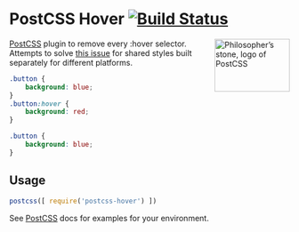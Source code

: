 # PostCSS Hover [![Build Status][ci-img]][ci]

<img align="right" width="135" height="95"
     title="Philosopher’s stone, logo of PostCSS"
     src="http://postcss.github.io/postcss/logo-leftp.svg">

[PostCSS] plugin to remove every :hover selector.
Attempts to solve [this issue] for shared styles built separately for different platforms.

[PostCSS]:                    https://github.com/postcss/postcss
[ci-img]:                     https://travis-ci.org/RoundingWellOS/postcss-hover.svg
[ci]:                         https://travis-ci.org/RoundingWellOS/postcss-hover
[this issue]:                 https://www.nczonline.net/blog/2012/07/05/ios-has-a-hover-problem/

```css
.button {
    background: blue;
}
.button:hover {
    background: red;
}
```

```css
.button {
    background: blue;
}
```

## Usage

```js
postcss([ require('postcss-hover') ])
```

See [PostCSS] docs for examples for your environment.
